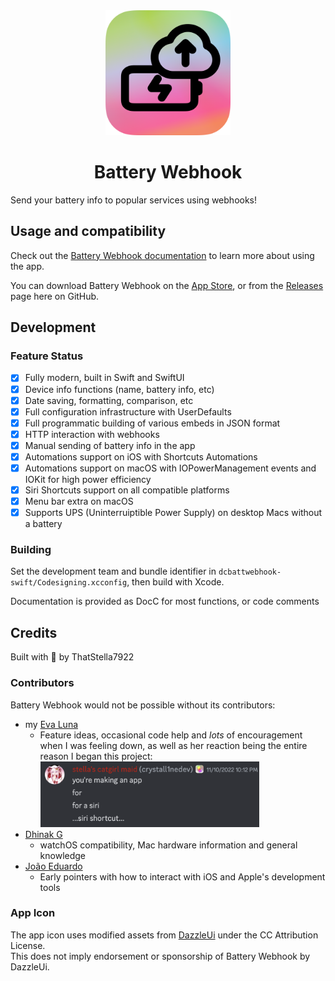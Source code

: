 <div align="center">
  <img src="assets/Generic/AppIconSqaureMasked.png" alt="Battery Webhook Logo" width="200" />
  <h1>Battery Webhook</h1>
</div>

Send your battery info to popular services using webhooks!

## Usage and compatibility
Check out the [Battery Webhook documentation](https://docs.thatstel.la/battery-webhook) to learn more about using the app.

You can download Battery Webhook on the [App Store](https://apps.apple.com/us/app/battery-webhook/id6472404778), or from the [Releases](https://github.com/ThatStella7922/battery-webhook/releases) page here on GitHub.

## Development
### Feature Status
- [x] Fully modern, built in Swift and SwiftUI
- [x] Device info functions (name, battery info, etc)
- [x] Date saving, formatting, comparison, etc
- [x] Full configuration infrastructure with UserDefaults
- [x] Full programmatic building of various embeds in JSON format
- [x] HTTP interaction with webhooks
- [x] Manual sending of battery info in the app
- [x] Automations support on iOS with Shortcuts Automations
- [x] Automations support on macOS with IOPowerManagement events and IOKit for high power efficiency
- [x] Siri Shortcuts support on all compatible platforms
- [x] Menu bar extra on macOS
- [X] Supports UPS (Uninterruiptible Power Supply) on desktop Macs without a battery

### Building
Set the development team and bundle identifier in `dcbattwebhook-swift/Codesigning.xcconfig`, then build with Xcode.

Documentation is provided as DocC for most functions, or code comments

## Credits
Built with 💜 by ThatStella7922

### Contributors
Battery Webhook would not be possible without its contributors:
- my [Eva Luna](https://github.com/crystall1nedev)
  - Feature ideas, occasional code help and *lots* of encouragement when I was feeling down, as well as her reaction being the entire reason I began this project:<br><img src="img/sirishortcut.png" width="350" />
- [Dhinak G](https://github.com/dhinakg)
  - watchOS compatibility, Mac hardware information and general knowledge
- [João Eduardo](https://github.com/joaodforce)
  - Early pointers with how to interact with iOS and Apple's development tools

### App Icon
The app icon uses modified assets from [DazzleUi](https://dazzleui.gumroad.com/l/dazzleiconsfree?ref=svgrepo.com) under the CC Attribution License.\
This does not imply endorsement or sponsorship of Battery Webhook by DazzleUi.
